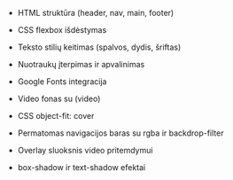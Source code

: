 - HTML struktūra (header, nav, main, footer)
- CSS flexbox išdėstymas
- Teksto stilių keitimas (spalvos, dydis, šriftas)
- Nuotraukų įterpimas ir apvalinimas

- Google Fonts integracija
- Video fonas su (video)
- CSS object-fit: cover
- Permatomas navigacijos baras su rgba ir backdrop-filter
- Overlay sluoksnis video pritemdymui
- box-shadow ir text-shadow efektai
